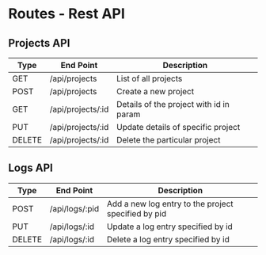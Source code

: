 # Routes - Rest API

## Projects API
Type | End Point | Description
--- | --- | ---
GET | /api/projects | List of all projects
POST | /api/projects | Create a new project
GET | /api/projects/:id | Details of the project with id in param
PUT | /api/projects/:id | Update details of specific project
DELETE | /api/projects/:id | Delete the particular project

## Logs API
Type | End Point | Description
--- | --- | ---
POST | /api/logs/:pid | Add a new log entry to the project specified by pid
PUT | /api/logs/:id | Update a log entry specified by id
DELETE | /api/logs/:id | Delete a log entry specified by id
